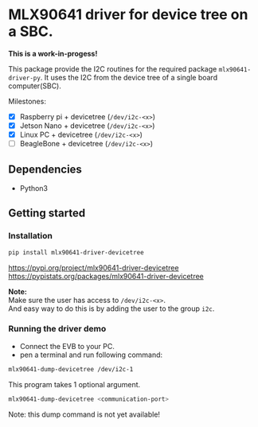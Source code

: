 # MLX90641 driver for device tree on a SBC.

**This is a work-in-progess!**

This package provide the I2C routines for the required package `mlx90641-driver-py`.
It uses the I2C from the device tree of a single board computer(SBC).  

Milestones:
- [x] Raspberry pi + devicetree (`/dev/i2c-<x>`)
- [x] Jetson Nano + devicetree (`/dev/i2c-<x>`)
- [x] Linux PC + devicetree (`/dev/i2c-<x>`)
- [ ] BeagleBone + devicetree (`/dev/i2c-<x>`)

## Dependencies

- Python3

## Getting started

### Installation

```bash
pip install mlx90641-driver-devicetree
```

https://pypi.org/project/mlx90641-driver-devicetree  
https://pypistats.org/packages/mlx90641-driver-devicetree

__Note:__  
Make sure the user has access to `/dev/i2c-<x>`.  
And easy way to do this is by adding the user to the group `i2c`.

### Running the driver demo

* Connect the EVB to your PC.  
* pen a terminal and run following command:  

```bash
mlx90641-dump-devicetree /dev/i2c-1
```

This program takes 1 optional argument.

```bash
mlx90641-dump-devicetree <communication-port>
```

Note: this dump command is not yet available!
